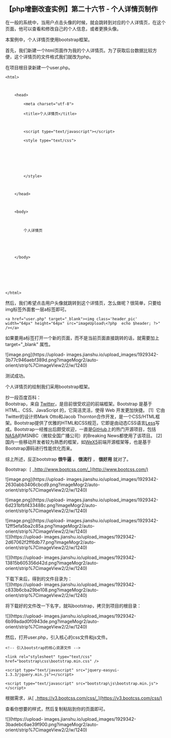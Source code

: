 ##  【php增删改查实例】第二十六节 - 个人详情页制作

在一般的系统中，当用户点击头像的时候，就会跳转到对应的个人详情页，在这个页面，他可以查看和修改自己的个人信息，或者更换头像。

本案例中，个人详情页使用bootstrap框架。

首先，我们新建一个html页面作为我的个人详情页。为了获取后台数据比较方便，这个详情页的文件格式我们就改为php。

在项目根目录新建一个user.php。

    
    
    <html>
        
        <head>
            <meta charset="utf-8">
            <title>个人详情页</title>
    
            <script type="text/javascript"></script>
            <style type="text/css">
                
    
    
            </style>
    
        </head>
    
        <body>
            
            个人详情页
    
    
        </body>
    
    
    
    </html>

然后，我们希望点击用户头像就跳转到这个详情页，怎么做呢？很简单，只要给img标签外面套一层a标签即可。

    
    
    <a href="user.php" target="_blank"><img class='header_pic' width="64px" height="64px" src="imageUpload\<?php  echo $header; ?>" /></a>

如果要用a标签打开一个新的页面，而不是当前页面直接跳转的话，就需要加上target="_blank" 属性。

![image.png](https://upload-
images.jianshu.io/upload_images/1929342-3b77c946aebf389d.png?imageMogr2/auto-
orient/strip%7CimageView2/2/w/1240)

测试成功。

个人详情页的绘制我们采用bootstrap框架。

抄一段百度百科：  
Bootstrap，来自
[Twitter](https://baike.baidu.com/item/Twitter)，是目前很受欢迎的前端框架。Bootstrap 是基于
HTML、CSS、JavaScript 的，它简洁灵活，使得 Web 开发更加快捷。 [1]  它由Twitter的设计师Mark Otto和Jacob
Thornton合作开发，是一个CSS/HTML框架。Bootstrap提供了优雅的HTML和CSS规范，它即是由动态CSS语言[Less](https://baike.baidu.com/item/Less)写成。Bootstrap一经推出后颇受欢迎，一直是[GitHub](https://baike.baidu.com/item/GitHub)上的热门开源项目，包括[NASA](https://baike.baidu.com/item/NASA)的MSNBC（微软全国广播公司）的Breaking
News都使用了该项目。 [2]
国内一些移动开发者较为熟悉的框架，如[WeX5](https://baike.baidu.com/item/WeX5)前端开源框架等，也是基于Bootstrap源码进行性能优化而来。

综上所述，反正bootstrap **很牛逼** ， **很流行** ， **很好用** 就对了。

Bootstrap:  [ _http://www.bootcss.com/_](http://www.bootcss.com/)

![image.png](https://upload-
images.jianshu.io/upload_images/1929342-2630abb3406cbcd9.png?imageMogr2/auto-
orient/strip%7CimageView2/2/w/1240)

![image.png](https://upload-
images.jianshu.io/upload_images/1929342-6d231bfbf433488c.png?imageMogr2/auto-
orient/strip%7CimageView2/2/w/1240)

![image.png](https://upload-
images.jianshu.io/upload_images/1929342-12ff5efa5ba2c85a.png?imageMogr2/auto-
orient/strip%7CimageView2/2/w/1240)  
![](https://upload-
images.jianshu.io/upload_images/1929342-2d67062f2ff6db77.png?imageMogr2/auto-
orient/strip%7CimageView2/2/w/1240)

![](https://upload-
images.jianshu.io/upload_images/1929342-13815b605356d42d.png?imageMogr2/auto-
orient/strip%7CimageView2/2/w/1240)

下载下来后，得到的文件目录为：  
![](https://upload-
images.jianshu.io/upload_images/1929342-c833b6cba29be108.png?imageMogr2/auto-
orient/strip%7CimageView2/2/w/1240)

将下载好的文件改一下名字，就叫bootstrap，拷贝到项目的根目录：

![](https://upload-
images.jianshu.io/upload_images/1929342-6b99adad0f0943de.png?imageMogr2/auto-
orient/strip%7CimageView2/2/w/1240)

然后，打开user.php，引入核心的css文件和js文件。

    
    
    <!-- 引入bootstrap的核心资源文件 -->
    <link rel="stylesheet" type="text/css" href="bootstrap\css\bootstrap.min.css" />
    <script type="text/javascript" src="jquery-easyui-1.3.3/jquery.min.js"></script>
    <script type="text/javascript" src="bootstrap\js\bootstrap.min.js"></script>

根据需求，从[ _https://v3.bootcss.com/css/_](https://v3.bootcss.com/css/)

查看你想要的样式，然后复制粘贴到你的页面即可。

![](https://upload-
images.jianshu.io/upload_images/1929342-3badebc6ae39f900.png?imageMogr2/auto-
orient/strip%7CimageView2/2/w/1240)

